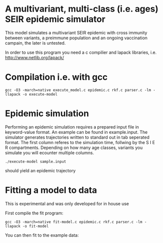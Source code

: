 # A multivariant, multi-class (i.e. ages) SEIR epidemic simulator

This model simulates a multivariant SEIR epidemic with cross immunity between variants, a
preimmune population and an ongoing vaccination campain, the later is untested. 

In order to use this program you need a c compilier and lapack libraries, i.e. http://www.netlib.org/lapack/

# Compilation i.e. with gcc
```
gcc -O3 -march=native execute_model.c epidemic.c rkf.c parser.c -lm -llapack -o execute-model
```

# Epidemic simulation
Performing an epidemic simulation requires a prepared input file in keyword-value format.
An example can be found in example.input. 
The simulator generates trajectories written to standard out in tab seperated format.
The first column referes to the simulation time,
follwing by the S I E R compartments.
Depending on how many age classes, variants you simulate you will ecounter multiple columns.
```
./execute-model sample.input
```
should yield an epidemic trajectory

# Fitting a model to data
This is experimental and was only developed for in house use

First compile the fit program:
```
gcc -O3 -march=native fit-model.c epidemic.c rkf.c parser.c -lm -llapack -o fit-model
```
You can then fit to the example data:
